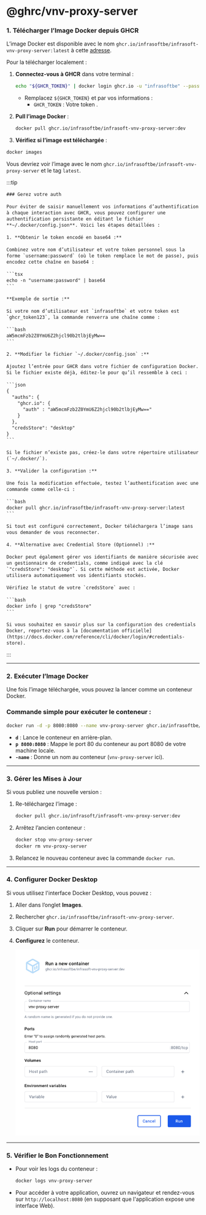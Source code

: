 # @ghrc/vnv-proxy-server

### 1. **Télécharger l’Image Docker depuis GHCR**

L’image Docker est disponible avec le nom `ghcr.io/infrasoftbe/infrasoft-vnv-proxy-server:latest` à cette [adresse](https://github.com/orgs/infrasoftbe/packages/container/package/infrasoft-vnv-proxy-server).

Pour la télécharger localement :

1. **Connectez-vous à GHCR** dans votre terminal :
    
    ```bash
    echo "${GHCR_TOKEN}" | docker login ghcr.io -u "infrasoftbe" --password-stdin
    ```
    
    - Remplacez `${GHCR_TOKEN}` et par vos informations :
        - `GHCR_TOKEN` : Votre token .
2. **Pull l’image Docker** :
    
    ```bash
    docker pull ghcr.io/infrasoftbe/infrasoft-vnv-proxy-server:dev
    ```
    
3. **Vérifiez si l’image est téléchargée** :
    
  ```bash
  docker images
  ```
    
  Vous devriez voir l’image avec le nom `ghcr.io/infrasoftbe/infrasoft-vnv-proxy-server` et le tag `latest`.

  :::tip

    ### Gerez votre auth

    Pour éviter de saisir manuellement vos informations d’authentification à chaque interaction avec GHCR, vous pouvez configurer une authentification persistante en éditant le fichier **~/.docker/config.json**. Voici les étapes détaillées :
    
    1. **Obtenir le token encodé en base64 :**
    
    Combinez votre nom d’utilisateur et votre token personnel sous la forme `username:password` (où le token remplace le mot de passe), puis encodez cette chaîne en base64 :
    
    ```tsx
    echo -n "username:password" | base64
    ```
    
    **Exemple de sortie :**
    
    Si votre nom d’utilisateur est `infrasoftbe` et votre token est `ghcr_token123`, la commande renverra une chaîne comme :
    
    ```bash
    aW5mcmFzb2Z0YmU6Z2hjcl90b2tlbjEyMw==
    ```
    
    2. **Modifier le fichier `~/.docker/config.json` :**
    
    Ajoutez l’entrée pour GHCR dans votre fichier de configuration Docker. Si le fichier existe déjà, éditez-le pour qu’il ressemble à ceci :
    
    ```json
    {
      "auths": {
        "ghcr.io": {
          "auth" : "aW5mcmFzb2Z0YmU6Z2hjcl90b2tlbjEyMw=="
        }
      },
      "credsStore": "desktop"
    }
    ```
    
    Si le fichier n’existe pas, créez-le dans votre répertoire utilisateur (`~/.docker/`).
    
    3. **Valider la configuration :**
    
    Une fois la modification effectuée, testez l’authentification avec une commande comme celle-ci :
    
    ```bash
    docker pull ghcr.io/infrasoftbe/infrasoft-vnv-proxy-server:latest
    ```
    
    Si tout est configuré correctement, Docker téléchargera l’image sans vous demander de vous reconnecter.
    
    4. **Alternative avec Credential Store (Optionnel) :**
    
    Docker peut également gérer vos identifiants de manière sécurisée avec un gestionnaire de credentials, comme indiqué avec la clé `"credsStore": "desktop"`. Si cette méthode est activée, Docker utilisera automatiquement vos identifiants stockés.
    
    Vérifiez le statut de votre `credsStore` avec :
    
    ```bash
    docker info | grep "credsStore"
    ```
    
    Si vous souhaitez en savoir plus sur la configuration des credentials Docker, reportez-vous à la [documentation officielle](https://docs.docker.com/reference/cli/docker/login/#credentials-store).

  :::
    

---

### 2. **Exécuter l’Image Docker**

Une fois l’image téléchargée, vous pouvez la lancer comme un conteneur Docker.

### Commande simple pour exécuter le conteneur :

```bash
docker run -d -p 8080:8080 --name vnv-proxy-server ghcr.io/infrasoftbe/infrasoft-vnv-proxy-server:dev
```

- **`d`** : Lance le conteneur en arrière-plan.
- **`p 8080:8080`** : Mappe le port 80 du conteneur au port 8080 de votre machine locale.
- **`-name`** : Donne un nom au conteneur (`vnv-proxy-server` ici).

---

### 3. **Gérer les Mises à Jour**

Si vous publiez une nouvelle version :

1. Re-téléchargez l’image :
    
    ```bash
    docker pull ghcr.io/infrasoft/infrasoft-vnv-proxy-server:dev
    ```
    
2. Arrêtez l’ancien conteneur :
    
    ```bash
    docker stop vnv-proxy-server
    docker rm vnv-proxy-server
    ```
    
3. Relancez le nouveau conteneur avec la commande `docker run`.

---

### 4. **Configurer Docker Desktop**

Si vous utilisez l'interface Docker Desktop, vous pouvez :

1. Aller dans l’onglet **Images**.
2. Rechercher `ghcr.io/infrasoftbe/infrasoft-vnv-proxy-server`.
3. Cliquer sur **Run** pour démarrer le conteneur.
4. **Configurez** le conteneur.
    
    ![Capture d’écran 2024-11-19 à 13.11.50.png](./Capture_decran_2024-11-19_a_13.11.50.png)
    

---

### 5. **Vérifier le Bon Fonctionnement**

- Pour voir les logs du conteneur :
    
    ```bash
    docker logs vnv-proxy-server
    ```
    
- Pour accéder à votre application, ouvrez un navigateur et rendez-vous sur `http://localhost:8080` (en supposant que l'application expose une interface Web).